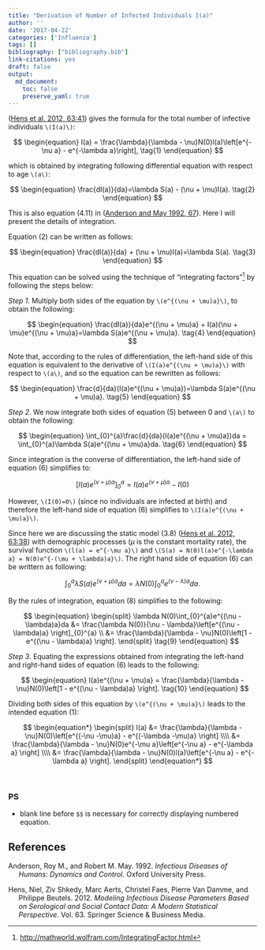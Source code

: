 ```yaml
---
title: "Derivation of Number of Infected Individuals I(a)"
author: ''
date: '2017-04-22'
categories: ['Influenza']
tags: []
bibliography: ["bibliography.bib"]
link-citations: yes
draft: false
output:
  md_document:
    toc: false
    preserve_yaml: true
---
```


([Hens et al. 2012, 63:41](#ref-Hens.etal-Modelinginfectiousdisease-2012)) gives the formula for the total number of infective individuals `\(I(a)\)`:

$$
\begin{equation}
  I(a) = \frac{\lambda}{\lambda - \nu}N(0)l(a)\left[e^{-\nu a} - e^{-\lambda a}\right],
  \tag{1}
\end{equation} 
$$

which is obtained by integrating following differential equation with respect to age `\(a\)`:

$$
\begin{equation}
  \frac{dI(a)}{da}=\lambda S(a) - (\nu + \mu)I(a).
  \tag{2}
\end{equation}
$$

This is also equation (4.11) in ([Anderson and May 1992, 67](#ref-Anderson.May-InfectiousDiseasesHumans-1992)). Here I will present the details of integration.

Equation (2) can be written as follows:

$$
\begin{equation}
  \frac{dI(a)}{da} + (\nu + \mu)I(a)=\lambda S(a).
  \tag{3}
\end{equation}
$$

This equation can be solved using the technique of “integrating factors”[^1] by following the steps below:

*Step 1*. Multiply both sides of the equation by `\(e^{(\nu + \mu)a}\)`, to obtain the following:

$$
\begin{equation}
  \frac{dI(a)}{da}e^{(\nu + \mu)a} + I(a)(\nu + \mu)e^{(\nu + \mu)a}=\lambda S(a)e^{(\nu + \mu)a}.
  \tag{4}
\end{equation}
$$

Note that, according to the rules of differentiation, the left-hand side of this equation is equivalent to the derivative of `\(I(a)e^{(\nu + \mu)a}\)` with respect to `\(a\)`, and so the equation can be rewritten as follows:

$$
\begin{equation}
  \frac{d}{da}(I(a)e^{(\nu + \mu)a})=\lambda S(a)e^{(\nu + \mu)a}.
  \tag{5}
\end{equation}
$$

*Step 2*. We now integrate both sides of equation (5) between 0 and `\(a\)` to obtain the following:

$$
\begin{equation}
  \int_{0}^{a}\frac{d}{da}(I(a)e^{(\nu + \mu)a})da = \int_{0}^{a}\lambda S(a)e^{(\nu + \mu)a}da.
  \tag{6}
\end{equation}
$$

Since integration is the converse of differentiation, the left-hand side of equation (6) simplifies to:

$$
\begin{equation}
  \left[I(a)e^{(\nu + \mu)a} \right]_{0}^{a} = I(a)e^{(\nu + \mu)a} - I(0)
  \tag{7}
\end{equation}
$$

However, `\(I(0)=0\)` (since no individuals are infected at birth) and therefore the left-hand side of equation (6) simplifies to `\(I(a)e^{(\nu + \mu)a}\)`.

Since here we are discussiing the static model (3.8) ([Hens et al. 2012, 63:38](#ref-Hens.etal-Modelinginfectiousdisease-2012)) with demographic processes ($\mu$ is the constant mortality rate), the survival function `\(l(a) = e^{-\mu a}\)` and `\(S(a) = N(0)l(a)e^{-\lambda a} = N(0)e^{-(\mu + \lambda)a}\)`. The right hand side of equation (6) can be writtern as following:

$$
\begin{equation}
  \int_{0}^{a}\lambda S(a)e^{(\nu + \mu)a}da = \lambda N(0)\int_{0}^{a}e^{(\nu - \lambda)a}da.
  \tag{8}
\end{equation}
$$

By the rules of integration, equation (8) simplifies to the following:

$$
\begin{equation}
\begin{split}
  \lambda N(0)\int_{0}^{a}e^{(\nu - \lambda)a}da &= \frac{\lambda N(0)}{\nu - \lambda}\left[e^{(\nu - \lambda)a} \right]_{0}^{a} \\
  &= \frac{\lambda}{\lambda - \nu}N(0)\left[1 - e^{(\nu - \lambda)a} \right].
\end{split}
\tag{9}
\end{equation}
$$

*Step 3*. Equating the expressions obtained from integrating the left-hand and right-hand sides of equation (6) leads to the following:

$$
\begin{equation}
  I(a)e^{(\nu + \mu)a} = \frac{\lambda}{\lambda - \nu}N(0)\left[1 - e^{(\nu - \lambda)a} \right].
  \tag{10}
\end{equation}
$$

Dividing both sides of this equation by `\(e^{(\nu + \mu)a}\)` leads to the intended equation (1):

$$
\begin{equation*}
\begin{split}
  I(a) &= \frac{\lambda}{\lambda - \nu}N(0)\left[e^{(-\nu -\mu)a} - e^{(-\lambda -\mu)a} \right] \\\\
  &= \frac{\lambda}{\lambda - \nu}N(0)e^{-\mu a}\left[e^{-\nu a} - e^{-\lambda a} \right] \\\\
  &= \frac{\lambda}{\lambda - \nu}N(0)l(a)\left[e^{-\nu a} - e^{-\lambda a} \right].
\end{split}
\end{equation*}
$$

</br>

### PS

- blank line before `$$` is necessary for correctly displaying numbered equation.

## References

<div id="refs" class="references csl-bib-body hanging-indent">

<div id="ref-Anderson.May-InfectiousDiseasesHumans-1992" class="csl-entry">

Anderson, Roy M., and Robert M. May. 1992. *Infectious Diseases of Humans: Dynamics and Control*. Oxford University Press.

</div>

<div id="ref-Hens.etal-Modelinginfectiousdisease-2012" class="csl-entry">

Hens, Niel, Ziv Shkedy, Marc Aerts, Christel Faes, Pierre Van Damme, and Philippe Beutels. 2012. *Modeling Infectious Disease Parameters Based on Serological and Social Contact Data: A Modern Statistical Perspective*. Vol. 63. Springer Science & Business Media.

</div>

</div>

[^1]: http://mathworld.wolfram.com/IntegratingFactor.html
